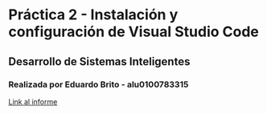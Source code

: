 # Práctica 2 - Instalación y configuración de Visual Studio Code
## Desarrollo de Sistemas Inteligentes
### Realizada por Eduardo Brito - alu0100783315

[Link al informe](https://ull-esit-inf-dsi-2021.github.io/ull-esit-inf-dsi-20-21-prct02-vscode-eduardobritosan/)